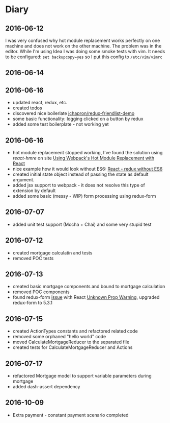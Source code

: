 Diary
=====

2016-06-12
----------

I was very confused why hot module replacement works perfectly on one machine and does not work on the other machine.
The problem was in the editor. While I'm using Idea I was doing some smoke tests with vim. It needs to be configured:
`set backupcopy=yes` so I put this config to `/etc/vim/vimrc`


2016-06-14
----------

2016-06-16
----------

* updated react, redux, etc.
* created todos
* discovered nice boilerlate [jchapron/redux-friendlist-demo](https://github.com/jchapron/redux-friendlist-demo)
* some basic functionality: logging clicked on a button by redux
* added some test boilerplate - not working yet

2016-06-16
----------

* hot module replacement stopped working, I've found the solution using _react-hmre_ on site
[Using Webpack's Hot Module Replacement with React](http://matthewlehner.net/react-hot-module-replacement-with-webpack)
* nice example how it would look without ES6:  [React - redux without ES6](http://blog.krawaller.se/posts/a-react-redux-example-app)
* created initial state object instead of passing the state as default argument.
* added jsx support to webpack - it does not resolve this type of extension by default
* added some basic (messy - WIP) form processing using redux-form

2016-07-07
----------

* added unit test support (Mocha + Chai) and some very stupid test

2016-07-12
----------

* created mortgage calculatin and tests
* removed POC tests

2016-07-13
----------

* created basic mortgage components and bound to mortgage calculation
* removed POC components
* found redux-form [issue](https://github.com/erikras/redux-form/issues/1249) with React [Unknown Prop Warning](https://facebook.github.io/react/warnings/unknown-prop.html), upgraded redux-form to 5.3.1

2016-07-15
----------
* created ActionTypes constants and refactored related code
* removed some orphaned "hello world" code
* moved CalculateMortgageReducer to the separated file
* created tests for CalculateMortgageReducer and Actions

2016-07-17
----------
* refactored Mortgage model to support variable parameters during mortgage
* added dash-assert dependency

2016-10-09
----------
* Extra payment - constant payment  scenario completed
